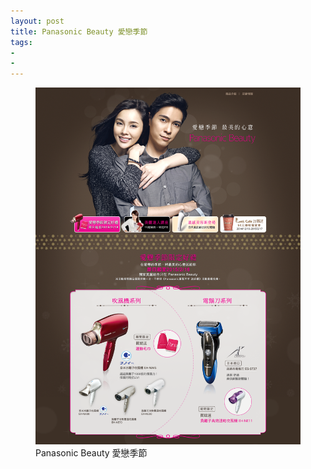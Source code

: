 ```yaml
---
layout: post
title: Panasonic Beauty 愛戀季節
tags:
- 
- 
---
```


<figure>
	<img src="/img/w1.png" alt="Panasonic Beauty 愛戀季節">
	<figcaption>Panasonic Beauty 愛戀季節</figcaption>
</figure> 